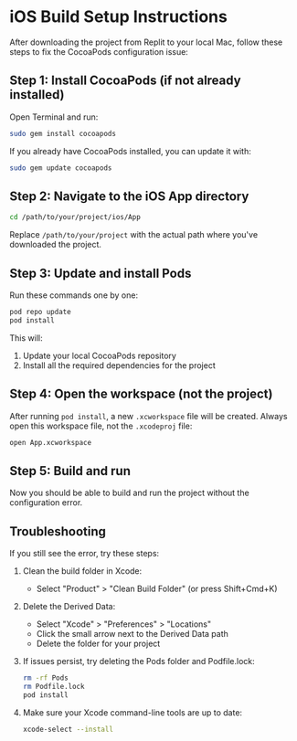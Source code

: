 # iOS Build Setup Instructions

After downloading the project from Replit to your local Mac, follow these steps to fix the CocoaPods configuration issue:

## Step 1: Install CocoaPods (if not already installed)

Open Terminal and run:

```bash
sudo gem install cocoapods
```

If you already have CocoaPods installed, you can update it with:

```bash
sudo gem update cocoapods
```

## Step 2: Navigate to the iOS App directory

```bash
cd /path/to/your/project/ios/App
```

Replace `/path/to/your/project` with the actual path where you've downloaded the project.

## Step 3: Update and install Pods

Run these commands one by one:

```bash
pod repo update
pod install
```

This will:
1. Update your local CocoaPods repository
2. Install all the required dependencies for the project

## Step 4: Open the workspace (not the project)

After running `pod install`, a new `.xcworkspace` file will be created. Always open this workspace file, not the `.xcodeproj` file:

```bash
open App.xcworkspace
```

## Step 5: Build and run

Now you should be able to build and run the project without the configuration error.

## Troubleshooting

If you still see the error, try these steps:

1. Clean the build folder in Xcode:
   - Select "Product" > "Clean Build Folder" (or press Shift+Cmd+K)

2. Delete the Derived Data:
   - Select "Xcode" > "Preferences" > "Locations"
   - Click the small arrow next to the Derived Data path
   - Delete the folder for your project

3. If issues persist, try deleting the Pods folder and Podfile.lock:
   ```bash
   rm -rf Pods
   rm Podfile.lock
   pod install
   ```

4. Make sure your Xcode command-line tools are up to date:
   ```bash
   xcode-select --install
   ```
